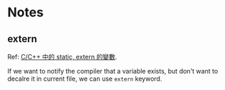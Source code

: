 # Notes

## extern
Ref: [C/C++ 中的 static, extern 的變數](https://medium.com/@alan81920/c-c-%E4%B8%AD%E7%9A%84-static-extern-%E7%9A%84%E8%AE%8A%E6%95%B8-9b42d000688f).

If we want to notify the compiler that a variable exists, but don't want to decalre it in current file, we can use `extern` keyword.


